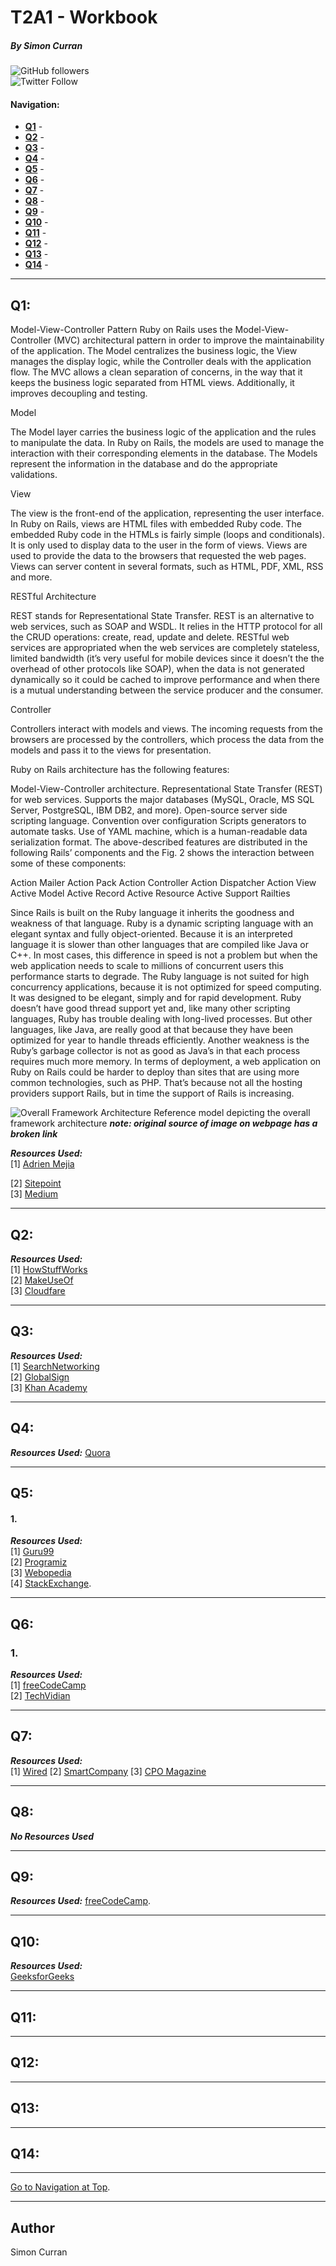 # T2A1 - Workbook
##### By Simon Curran
![GitHub followers](https://img.shields.io/github/followers/SimoSultan?style=social)  
![Twitter Follow](https://img.shields.io/twitter/follow/simo_sultan?style=social)

#### Navigation:
- [**Q1**](#Q1) - 
- [**Q2**](#Q2) - 
- [**Q3**](#Q3) -
- [**Q4**](#Q4) -
- [**Q5**](#Q5) - 
- [**Q6**](#Q6) - 
- [**Q7**](#Q7) - 
- [**Q8**](#Q8) - 
- [**Q9**](#Q9) - 
- [**Q10**](#Q10) - 
- [**Q11**](#Q11) - 
- [**Q12**](#Q12) - 
- [**Q13**](#Q13) - 
- [**Q14**](#Q14) - 


***

## Q1:
<!-- Describe the architecture of a typical Rails application	200-300
 -->
Model-View-Controller Pattern
Ruby on Rails uses the Model-View-Controller (MVC) architectural pattern in order to improve the maintainability of the application. The Model centralizes the business logic, the View manages the display logic, while the Controller deals with the application flow. The MVC allows a clean separation of concerns, in the way that it keeps the business logic separated from HTML views. Additionally, it improves decoupling and testing.

Model

The Model layer carries the business logic of the application and the rules to manipulate the data. In Ruby on Rails, the models are used to manage the interaction with their corresponding elements in the database. The Models represent the information in the database and do the appropriate validations.

View

The view is the front-end of the application, representing the user interface. In Ruby on Rails, views are HTML files with embedded Ruby code. The embedded Ruby code in the HTMLs is fairly simple (loops and conditionals). It is only used to display data to the user in the form of views. Views are used to provide the data to the browsers that requested the web pages. Views can server content in several formats, such as HTML, PDF, XML, RSS and more.

RESTful Architecture

REST stands for Representational State Transfer. REST is an alternative to web services, such as SOAP and WSDL. It relies in the HTTP protocol for all the CRUD operations: create, read, update and delete. RESTful web services are appropriated when the web services are completely stateless, limited bandwidth (it’s very useful for mobile devices since it doesn’t the the overhead of other protocols like SOAP), when the data is not generated dynamically so it could be cached to improve performance and when there is a mutual understanding between the service producer and the consumer.

Controller

Controllers interact with models and views. The incoming requests from the browsers are processed by the controllers, which process the data from the models and pass it to the views for presentation.

 Ruby on Rails architecture has the following features:

Model-View-Controller architecture.
Representational State Transfer (REST) for web services.
Supports the major databases (MySQL, Oracle, MS SQL Server, PostgreSQL, IBM DB2, and more).
Open-source server side scripting language.
Convention over configuration
Scripts generators to automate tasks.
Use of YAML machine, which is a human-readable data serialization format.
The above-described features are distributed in the following Rails’ components and the Fig. 2 shows the interaction between some of these components:

Action Mailer
Action Pack
Action Controller
Action Dispatcher
Action View
Active Model
Active Record
Active Resource
Active Support
Railties

Since Rails is built on the Ruby language it inherits the goodness and weakness of that language. Ruby is a dynamic scripting language with an elegant syntax and fully object-oriented. Because it is an interpreted language it is slower than other languages that are compiled like Java or C++. In most cases, this difference in speed is not a problem but when the web application needs to scale to millions of concurrent users this performance starts to degrade. The Ruby language is not suited for high concurrency applications, because it is not optimized for speed computing. It was designed to be elegant, simply and for rapid development. Ruby doesn’t have good thread support yet and, like many other scripting languages, Ruby has trouble dealing with long-lived processes. But other languages, like Java, are really good at that because they have been optimized for year to handle threads efficiently. Another weakness is the Ruby’s garbage collector is not as good as Java’s in that each process requires much more memory. In terms of deployment, a web application on Ruby on Rails could be harder to deploy than sites that are using more common technologies, such as PHP. That’s because not all the hosting providers support Rails, but in time the support of Rails is increasing.

![Overall Framework Architecture](./img/rails_arch.png)
Reference model depicting the overall framework architecture 
***note: original source of image on webpage has a broken link***

***Resources Used:***  
[1] [Adrien Mejia ](https://adrianmejia.com/ruby-on-rails-architectural-design/#:~:text=Model%2DView%2DController%20Pattern,deals%20with%20the%20application%20flow.)  
<!-- BLATANT COPYING HERE -->

<!-- checkout links below for more info -->
[2] [Sitepoint](https://www.sitepoint.com/model-view-controller-mvc-architecture-rails/)  
[3] [Medium](https://medium.com/the-renaissance-developer/ruby-on-rails-http-mvc-and-routes-f02215a46a84)  



***


## Q2:
<!-- Identify a database commonly used in web applications (including Rails) and discuss the pros and cons of this database	150-250 -->



***Resources Used:***  
[1] [HowStuffWorks](https://computer.howstuffworks.com/internet/basics/what-is-an-ip-address.htm)  
[2] [MakeUseOf](https://www.makeuseof.com/tag/technology-explained-how-does-a-router-work/)  
[3] [Cloudfare](https://www.cloudflare.com/learning/dns/what-is-dns/)
***



## Q3:
<!-- Discuss the implementation of Agile project management methodology	200-300 -->


***Resources Used:***  
[1] [SearchNetworking](https://searchnetworking.techtarget.com/definition/packet)  
[2] [GlobalSign](https://www.globalsign.com/en/blog/the-difference-between-http-and-https)  
[3] [Khan Academy](https://www.khanacademy.org/computing/ap-computer-science-principles/the-internet/http-html/a/hypertext-transfer-protocol-http)

*** 


## Q4:
<!-- Provide an overview and description of a standard source control workflow -->

***Resources Used:*** [Quora](https://www.quora.com/What-are-some-real-world-applications-of-a-queue-data-structure-1)



***


## Q5: 
<!-- Provide an overview and description of a standard software testing process (e.g. manual testing)	100-200 -->
#### 1. 


***Resources Used:***  
[1] [Guru99](https://www.guru99.com/difference-compiler-vs-interpreter.html)    
[2] [Programiz](https://www.programiz.com/article/difference-compiler-interpreter)  
[3] [Webopedia](https://www.techopedia.com/definition/7793/interpreter)  
[4] [StackExchange](https://softwareengineering.stackexchange.com/questions/118586/how-does-a-compiler-work).


***



## Q6:
<!-- Discuss and analyse requirements related to information system security and how they relate to the project 100-200 -->

### 1.


***Resources Used:***  
[1] [freeCodeCamp](https://www.freecodecamp.org/news/the-advantages-and-disadvantages-of-javascript/)  
[2] [TechVidian](https://techvidvan.com/tutorials/python-advantages-and-disadvantages/)


*** 


## Q7:
<!-- Discuss common methods of protecting information and data and how you would apply them to the project 100-200 -->


***Resources Used:***  
[1] [Wired](https://www.wired.com/story/capital-one-paige-thompson-case-hacking-spree/)
[2] [SmartCompany](https://www.smartcompany.com.au/startupsmart/news/clearview-ai-data-breach/)
[3] [CPO Magazine](https://www.cpomagazine.com/cyber-security/clearview-ai-data-breach-exposes-facial-recognition-firms-client-list/)

*** 


## Q8:
<!-- Research what your legal obligations are in relation to handling user data and how they can be met for the project	100-200 -->
***No Resources Used***


***

## Q9:
<!-- Describe the structural aspects of the relational database model. Your description should include information about the structure in which data is stored and how relations are represented in that structure.	100-200 -->


***Resources Used:*** 
[freeCodeCamp](https://www.freecodecamp.org/news/js-type-coercion-explained-27ba3d9a2839/).

***


## Q10:
<!-- Describe the integrity aspects of the relational database model. Your description should include information about the types of data integrity and how they can be enforced in a relational database.	100-200 -->


***Resources Used:***   
[GeeksforGeeks](https://www.geeksforgeeks.org/ruby-data-types/)


***


## Q11:
<!-- Describe the manipulative aspects of the relational database model. Your description should include information about the ways in which data is manipulated (added, removed, changed, and retrieved) in a relational database.	100-200 -->



*** 


## Q12:
<!-- Identify and explain the workings of TWO sorting algorithms and discuss and compare their performance/efficiency (i.e. Big O)	300-500 -->



***


## Q13:
<!-- Identify and explain the workings of TWO search algorithms and discuss and compare their performance/efficiency (i.e. Big O)	300-500 -->

***



## Q14:
<!-- Conduct research into a marketplace website (app) and answer the following parts:  a. List and describe the software used by the app.
  b. Describe the hardware used to host the app.
  c. Describe the interaction of technologies within the app
  d. Describe the way data is structured within the app
  e. Identify entities which must be tracked by the app
  f. Identify the relationships and associations between the entities you have identified in part (e)
  g. Design a schema using an Entity Relationship Diagram (ERD) appropriate for the database of this website (assuming a relational database model)	50-100 per part -->


***


[Go to Navigation at Top](#Navigation).


***

## Author
Simon Curran